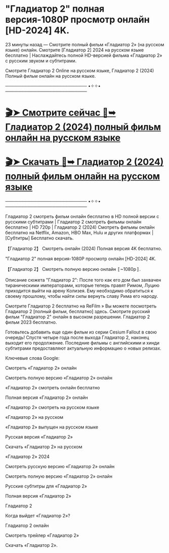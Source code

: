 # "Гладиатор 2" полная версия-1080P просмотр онлайн [HD-2024] 4K.

23 минуты назад — Смотрите полный фильм «Гладиатор 2» (на русском языке) онлайн. Смотрите [Гладиатор 2] 2024 на русском языке бесплатно | Наслаждайтесь полной HD-версией фильма «Гладиатор 2» с русским звуком и субтитрами.

Смотрите Гладиатор 2 Online на русском языке, Гладиатор 2 (2024) Полный фильм онлайн на русском языке.

────────────────────────── •✧✧• ──────────────────────────

# [🎬➤ Смотрите сейчас 📀➥ Гладиатор 2 (2024) полный фильм онлайн на русском языке](http://r-movies.com/ru/movie/558449/gladiator-ii-gitcoderu)

#  [🎬➤ Скачать 📀➥ Гладиатор 2 (2024) полный фильм онлайн на русском языке](http://r-movies.com/ru/movie/558449/gladiator-ii-gitcoderu)

────────────────────────── •✧✧• ──────────────────────────

Гладиатор 2 смотреть фильм онлайн бесплатно в HD полной версии с русскими субтитрами | Гладиатор 2 смотреть фильмы онлайн бесплатно | HD 720p | Гладиатор 2 (2024) Смотреть фильмы онлайн бесплатно на Netflix, Amazon, HBO Max, Hulu и других платформах | [Субтитры] Бесплатно скачать.

【Гладиатор 2】 Смотреть онлайн (2024) Полная версия 4K бесплатно.

"Гладиатор 2" полная версия-1080P просмотр онлайн [HD-2024] 4K.

【Гладиатор 2】 Смотреть полную версию онлайн 〚~1080p〛.

Описание сюжета "Гладиатор 2": После того как его дом был захвачен тираническими императорами, которые теперь правят Римом, Луцию приходится выйти на арену Колизея. Ему необходимо обратиться к своему прошлому, чтобы найти силы вернуть славу Рима его народу.

Смотрите Гладиатор 2 бесплатно на ReFilm » Вы можете посмотреть Гладиатор 2 [полный фильм, бесплатно] здесь. Смотрите русский фильм "Гладиатор 2" онлайн в высоком разрешении. Гладиатор 2 фильм 2023 бесплатно.

Готовьтесь добавить еще один фильм из серии Cesium Fallout в свою очередь! Спустя четыре года после выхода Гладиатор 2, наконец выходит его продолжение. Последние фильмы с английскими и хинди субтитрами предоставляют актуальную информацию о новых релизах.

Ключевые слова Google:

Смотреть «Гладиатор 2» онлайн

Смотреть полную версию «Гладиатор 2» онлайн

«Гладиатор 2» смотреть онлайн бесплатно

Полная версия «Гладиатор 2» онлайн

«Гладиатор 2» смотреть на русском языке

«Гладиатор 2» на русском

«Гладиатор 2» выпущен на русском языке

Русская версия «Гладиатор 2»

Скачать «Гладиатор 2» на русском

«Гладиатор 2» 2024

Смотреть русскую версию «Гладиатор 2» онлайн

Смотреть полную версию «Гладиатор 2» онлайн

Русские субтитры для «Гладиатор 2»

Полная версия «Гладиатор 2»

Гладиатор 2

Когда выйдет «Гладиатор 2»?

Гладиатор 2 онлайн

Смотреть трейлер «Гладиатор 2»

Скачать «Гладиатор 2».
